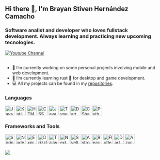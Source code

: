 ## Hi there 👋, I'm Brayan Stiven Hernández Camacho
### Software analist and developer who loves fullstack development. Always learning and practicing new upcoming tecnologies.

<div class="display:flex;flex-direction:row;row-gap:16px;">
  <a href="https://www.youtube.com/@axondesigns">
    <img alt="Youtube Channel" src="https://img.shields.io/badge/AxonStudios-red?style=flat&logo=youtube&color=ff0033">
  </a>
</div>
<br>

- 🔭 I’m currently working on some personal projects involving mobile and web development.
- 🌱 I’m currently learning rust 🦀 for desktop and game development.
- 💻 All my projects can be found in my [repositories](https://github.com/AxonDesigns?tab=repositories).

### Languages
<div class="display:flex;flex-direction:row;row-gap:16px;">
  <img src="https://svgl.app/library/java.svg" alt="Java" width="32" height="32"/>
  <img src="https://svgl.app/library/kotlin.svg" alt="Kotlin" width="32" height="32"/>
  <img src="https://svgl.app/library/html5.svg" alt="HTML5" width="32" height="32"/>
  <img src="https://svgl.app/library/css.svg" alt="CSS" width="32" height="32"/>
  <img src="https://svgl.app/library/javascript.svg" alt="Javascript" width="32" height="32"/>
  <img src="https://svgl.app/library/typescript.svg" alt="Typescript" width="32" height="32"/>
  <img src="https://svgl.app/library/dart.svg" alt="Dart" width="32" height="32"/>
  <img src="https://svgl.app/library/csharp.svg" alt="CSharp" width="32" height="32"/>
  <img src="https://svgl.app/library/python.svg" alt="Python" width="32" height="32"/>
</div>

### Frameworks and Tools
<div class="display:flex;flex-direction:row;row-gap:16px;">
  <img src="https://svgl.app/library/spring.svg" alt="Spring Boot" width="32" height="32"/>
  <img src="https://svgl.app/library/nodejs.svg" alt="Node JS" width="32" height="32"/>
  <img src="https://svgl.app/library/expressjs_dark.svg" alt="Express JS" width="32" height="32"/>
  <img src="https://svgl.app/library/drizzle-orm_dark.svg" alt="Drizzle ORM" width="32" height="32"/>
  <img src="https://svgl.app/library/tailwindcss.svg" alt="Tailwind CSS" width="32" height="32"/>
  <img src="https://svgl.app/library/nextjs_icon_dark.svg" alt="Next JS" width="32" height="32"/>
  <img src="https://svgl.app/library/svelte.svg" alt="Svelte" width="32" height="32"/>
  <img src="https://svgl.app/library/astro_dark.svg" alt="Astro" width="32" height="32"/>
  <img src="https://svgl.app/library/react.svg" alt="React" width="32" height="32"/>
  <img src="https://svgl.app/library/flutter.svg" alt="Flutter" width="32" height="32"/>
  <img src="https://dartfrog.vgv.dev/img/logo.svg" alt="Dart Frog" width="32" height="32"/>
  <img src="https://svgl.app/library/azure.svg" alt="Azure" width="32" height="32"/>
</div>
<br>
<img align="center" src="https://github-readme-stats.vercel.app/api/top-langs/?username=AxonDesigns&hide_progress=true&theme=dark&bg_color=0d1117&border_color=3d444d" />
